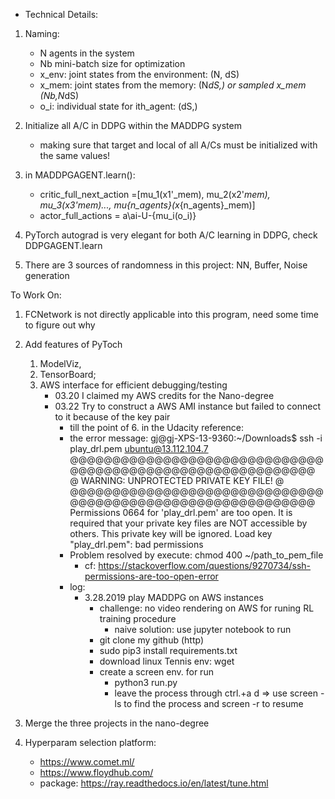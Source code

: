 - Technical Details:

1. Naming:
    - N agents in the system
    - Nb mini-batch size for optimization
    - x_env: joint states from the environment: (N, dS)
    - x_mem: joint states from the memory: (N*dS,) or sampled x_mem (Nb,N*dS)
    - o_i:   individual state for ith_agent: (dS,) 

2. Initialize all A/C in DDPG within the MADDPG system
    - making sure that target and local of all A/Cs must be initialized with the same values!

3. in MADDPGAGENT.learn():     
    - critic_full_next_action =[mu_1(x1'_mem), mu_2(x2'_mem), mu_3(x3'_mem)..., mu_{n_agents}(x_{n_agents}_mem)]
    - actor_full_actions = a\ai-U-{mu_i(o_i)}

4. PyTorch autograd is very elegant for both A/C learning in DDPG, check DDPGAGENT.learn
5. There are 3 sources of randomness in this project: NN, Buffer, Noise generation    

To Work On:
1. FCNetwork is not directly applicable into this program, need some time to figure out why
2. Add features of PyToch 
    1. ModelViz, 
    2. TensorBoard; 
    3. AWS interface for efficient debugging/testing
        * 03.20 I claimed my AWS credits for the Nano-degree
        * 03.22 Try to construct a AWS AMI instance but failed to connect to it because of the key pair 
            * till the point of 6. in the Udacity reference:
            * the error message:
                gj@gj-XPS-13-9360:~/Downloads$ ssh -i play_drl.pem ubuntu@13.112.104.7          
            @@@@@@@@@@@@@@@@@@@@@@@@@@@@@@@@@@@@@@@@@@@@@@@@@@@@@@@@@@@
            @         WARNING: UNPROTECTED PRIVATE KEY FILE!          @
            @@@@@@@@@@@@@@@@@@@@@@@@@@@@@@@@@@@@@@@@@@@@@@@@@@@@@@@@@@@
            Permissions 0664 for 'play_drl.pem' are too open.
            It is required that your private key files are NOT accessible by others.
            This private key will be ignored.
            Load key "play_drl.pem": bad permissions
            * Problem resolved by execute: chmod 400 ~/path_to_pem_file
                * cf: https://stackoverflow.com/questions/9270734/ssh-permissions-are-too-open-error
            * log:
                - 3.28.2019 play MADDPG on AWS instances
                    - challenge: no video rendering on AWS for runing RL training procedure
                        - naive solution: use jupyter notebook to run
                    - git clone my github (http)
                    - sudo pip3 install requirements.txt
                    - download linux Tennis env: wget <web address>
                    - create a screen env. for run
                        - python3 run.py 
                        - leave the process through ctrl.+a d => use screen -ls to find the process and screen -r to resume

3. Merge the three projects in the nano-degree 
4. Hyperparam selection platform:
    * https://www.comet.ml/
    * https://www.floydhub.com/
    * package: https://ray.readthedocs.io/en/latest/tune.html